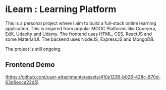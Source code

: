 # iLearn : Learning Platform 
This is a personal project where I aim to build a full-stack online learning application. This is inspired from popular MOOC Platforms like Coursera, EdX, Udacity and Udemy.
The frontend uses HTML, CSS, ReactJS and some MaterialUI.
The backend uses NodeJS, ExpressJS and MongoDB.

The project is still ongoing.

## Frontend Demo

[(https://github.com/user-attachments/assets/410e1236-b026-428c-870d-63d6ecca22d5)
](https://github.com/user-attachments/assets/410e1236-b026-428c-870d-63d6ecca22d5)
